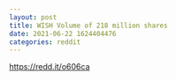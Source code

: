 ```yaml
--- 
layout: post 
title: WISH Volume of 218 million shares 
date: 2021-06-22 1624404476 
categories: reddit 
--- 
```

https://redd.it/o606ca